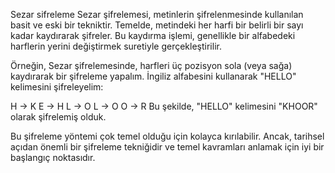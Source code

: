 Sezar sifreleme 
Sezar şifrelemesi, metinlerin şifrelenmesinde kullanılan basit ve eski bir tekniktir. Temelde, metindeki her harfi bir belirli bir sayı kadar kaydırarak şifreler. Bu kaydırma işlemi, genellikle bir alfabedeki harflerin yerini değiştirmek suretiyle gerçekleştirilir.

Örneğin, Sezar şifrelemesinde, harfleri üç pozisyon sola (veya sağa) kaydırarak bir şifreleme yapalım. İngiliz alfabesini kullanarak "HELLO" kelimesini şifreleyelim:

H -> K
E -> H
L -> O
L -> O
O -> R
Bu şekilde, "HELLO" kelimesini "KHOOR" olarak şifrelemiş olduk.

Bu şifreleme yöntemi çok temel olduğu için kolayca kırılabilir. Ancak, tarihsel açıdan önemli bir şifreleme tekniğidir ve temel kavramları anlamak için iyi bir başlangıç noktasıdır.





